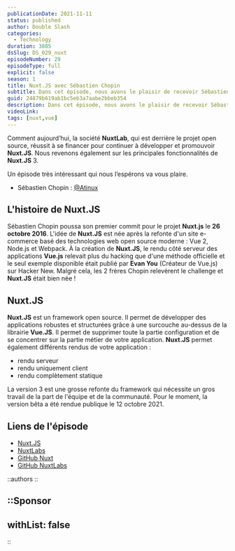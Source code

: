 ```yaml
---
publicationDate: 2021-11-11
status: published
author: Double Slash
categories:
  - Technology
duration: 3885
dsSlug: DS_029_nuxt
episodeNumber: 29
episodeType: full
explicit: false
season: 1
title: Nuxt.JS avec Sébastien Chopin
subtitle: Dans cet épisode, nous avons le plaisir de recevoir Sébastien Chopin pour parler du framework Nuxt.JS qui arrive dans sa 3e version prochainement.
guid: 24879b619ab1bc5eb3a7aabe2bbeb354
description: Dans cet épisode, nous avons le plaisir de recevoir Sébastien Chopin pour parler du framework Nuxt.JS qui arrive dans sa 3e version prochainement Sébastien Chopin est le cocréateur de Nuxt.JS (l'autre personne est son frère ;)). Avec lui, nous revenons sur l’histoire de la création de Nuxt.JS. Comment, pourquoi il a été créé et l’évolution du framework.
videoLink:
tags: [nuxt,vue]
---
```


Comment aujourd’hui, la société **NuxtLab**, qui est derrière le projet open source, réussit à se financer pour continuer à développer et promouvoir **Nuxt.JS**.
Nous revenons également sur les principales fonctionnalités de **Nuxt.JS** 3.

Un épisode très intéressant qui nous l’espérons va vous plaire.

- Sébastien Chopin : [@Atinux](https://twitter.com/Atinux)

## L'histoire de Nuxt.JS

Sébastien Chopin poussa son premier commit pour le projet **Nuxt.js** le **26 octobre 2016**. L'idée de **Nuxt.JS** est née après la refonte d'un site e-commerce basé des technologies web open source moderne : Vue 2, Node.js et Webpack.
À la création de **Nuxt.JS**, le rendu côté serveur des applications **Vue.js** relevait plus du hacking que d'une méthode officielle et le seul exemple disponible était publié par **Evan You** (Créateur de Vue.js) sur Hacker New.
Malgré cela, les 2 frères Chopin relevèrent le challenge et **Nuxt.JS** était bien née !

## Nuxt.JS

**Nuxt.JS** est un framework open source. Il permet de développer des applications robustes et structurées grâce à une surcouche au-dessus de la librairie **Vue.JS**.
Il permet de supprimer toute la partie configuration et de se concentrer sur la partie métier de votre application.
**Nuxt.JS** permet également différents rendus de votre application :

- rendu serveur
- rendu uniquement client
- rendu complètement statique

La version 3 est une grosse refonte du framework qui nécessite un gros travail de la part de l'équipe et de la communauté. Pour le moment, la version bêta a été rendue publique le 12 octobre 2021.

## Liens de l'épisode

- [Nuxt.JS](https://nuxtjs.org/)
- [NuxtLabs](https://nuxtlabs.com/)
- [GitHub Nuxt](https://github.com/nuxt)
- [GitHub NuxtLabs](https://github.com/nuxtlabs)

::authors
::

::Sponsor
---
withList: false
---
::
